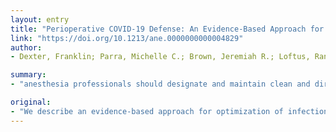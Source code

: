```yaml
---
layout: entry
title: "Perioperative COVID-19 Defense: An Evidence-Based Approach for Optimization of Infection Control and Operating Room Management"
link: "https://doi.org/10.1213/ane.0000000000004829"
author:
- Dexter, Franklin; Parra, Michelle C.; Brown, Jeremiah R.; Loftus, Randy W.

summary:
- "anesthesia professionals should designate and maintain clean and dirty areas in their work environment. Patients should decolonize using pre-procedural chlorhexidine wipes, two doses of nasal povidone iodine within one hour of incision. End users need timely feedback of infectious data collected by surveillance of classic pathogen transmission."

original:
- "We describe an evidence-based approach for optimization of infection control and operating room management during the Coronavirus Disease of 2019 (COVID-19) pandemic. Confirmed modes of viral transmission are primarily contact with contaminated environmental surfaces and aerosolization. Evidence-based improvement strategies for attenuation of residual environmental contamination involve a combination of deep cleaning with surface disinfectants and ultraviolet light (UV-C).1 Clinician components include placing alcohol-based hand rubs (ABHR) on the intravenous (IV) pole to the left of the provider and utilization of double glove techniques during induction.2 In addition, a wire basket lined with a zip closure plastic bag should be located on the IV pole to the right of the provider, and all contaminated instruments placed in the bag (i.e. laryngoscope blades and handles) and securely closed. Anesthesia professionals should designate and maintain clean and dirty areas in their work environment. After the induction of anesthesia, we recommend providers wipe down all equipment and surfaces with disinfection wipes that contain a quaternary ammonium compound and alcohol, using a top down cleaning sequence adequate to reduce the bioburden. We endorse cleaning operating rooms with use of UV-C lights.3 Patients should decolonize using pre-procedural chlorhexidine wipes, two doses of nasal povidone iodine within one hour of incision, and a chlorhexidine mouth rinse.4 All IV line ports must be closed and use vigorous hub disinfection.5 Lastly, end users need timely feedback of infectious data collected by surveillance of classic pathogen transmission.6"
---
```


